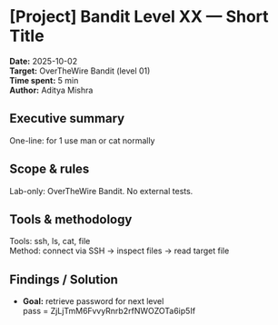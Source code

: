 # [Project] Bandit Level XX — Short Title
**Date:** 2025-10-02  
**Target:** OverTheWire Bandit (level 01)  
**Time spent:** 5 min  
**Author:** Aditya Mishra

## Executive summary
One-line: for 1 use man or cat normally

## Scope & rules
Lab-only: OverTheWire Bandit. No external tests.

## Tools & methodology
Tools: ssh, ls, cat, file  
Method: connect via SSH → inspect files → read target file

## Findings / Solution
- **Goal:** retrieve password for next level  
 pass = ZjLjTmM6FvvyRnrb2rfNWOZOTa6ip5If
